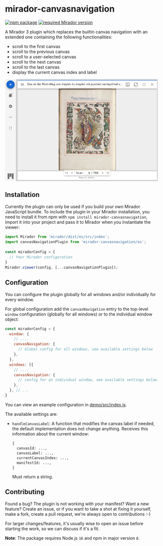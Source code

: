 # mirador-canvasnavigation

[![npm package][npm-badge]][npm]
[![required Mirador version][mirador-badge]][mirador]

A Mirador 3 plugin which replaces the builtin canvas navigation with an extended one containing the following functionalities:

- scroll to the first canvas
- scroll to the previous canvas
- scroll to a user-selected canvas
- scroll to the next canvas
- scroll to the last canvas
- display the current canvas index and label

![Screenshot][screenshot]

## Installation

Currently the plugin can only be used if you build your own Mirador JavaScript bundle.
To include the plugin in your Mirador installation, you need to install it
from npm with `npm install mirador-canvasnavigation`, import it into your project
and pass it to Mirador when you instantiate the viewer:

```javascript
import Mirador from 'mirador/dist/es/src/index';
import canvasNavigationPlugin from 'mirador-canvasnavigation/es';

const miradorConfig = {
  // Your Mirador configuration
}
Mirador.viewer(config, [...canvasNavigationPlugin]);
```

## Configuration

You can configure the plugin globally for all windows and/or individually for
every window.

For global configuration add the `canvasNavigation` entry to the top-level
`window` configuration (globally for all windows) or to the individual window
object:

```javascript
const miradorConfig = {
  window: {
    // ....
    canvasNavigation: {
      // Global config for all windows, see available settings below
    },
  },
  windows: [{
    // ....
    canvasNavigation: {
      // config for an individual window, see available settings below
    },
  }, // ...
}
```

You can view an example configuration in [demo/src/index.js][demo-cfg].

The available settings are:

- `handleCanvasLabel`: A function that modifies the canvas label if needed, the default implementation does not change anything.
  Receives this information about the current window:
  ```
  {
    canvasId: ...,
    canvasLabel: ...,
    currentCanvasIndex: ...,
    manifestId: ...,
  }
  ```
  Must return a string.

## Contributing

Found a bug? The plugin is not working with your manifest? Want a new
feature? Create an issue, or if you want to take a shot at fixing it
yourself, make a fork, create a pull request, we're always open to
contributions :-)

For larger changes/features, it's usually wise to open an issue before
starting the work, so we can discuss if it's a fit.

**Note**: The package requires Node.js `16` and npm in major version `8`.

[demo-cfg]: https://github.com/dbmdz/mirador-canvasnavigation/blob/main/demo/src/index.js#L5-L38
[mirador]: https://github.com/ProjectMirador/mirador/releases/tag/v3.3.0
[mirador-badge]: https://img.shields.io/badge/Mirador-%E2%89%A53.3.0-blueviolet
[npm]: https://www.npmjs.org/package/mirador-canvasnavigation
[npm-badge]: https://img.shields.io/npm/v/mirador-canvasnavigation.png?style=flat-square
[screenshot]: .docassets/screenshot.png
